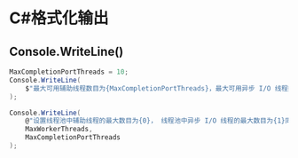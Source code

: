 # C#格式化输出

## Console.WriteLine()

```csharp
MaxCompletionPortThreads = 10;
Console.WriteLine(
    $"最大可用辅助线程数目为{MaxCompletionPortThreads}，最大可用异步 I/O 线程数目为{MaxCompletionPortThreads}"
);
```

```csharp
Console.WriteLine(
    @"设置线程池中辅助线程的最大数目为{0}， 线程池中异步 I/O 线程的最大数目为{1}同时运行30个长时运行线程，每个线程中运行一个同步方法，看是否30个线程是否都能运行。", 
    MaxWorkerThreads, 
    MaxCompletionPortThreads
);
```
